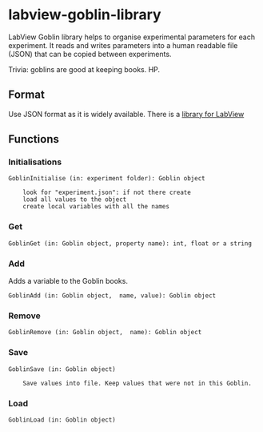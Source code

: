 labview-goblin-library
=========================

LabView Goblin library helps to organise experimental parameters for each experiment. It reads and writes parameters into a human readable file (JSON) that can be copied between experiments.

Trivia: goblins are good at keeping books. HP. 

## Format

Use JSON format as it is widely available. There is a [library for LabView](https://code.google.com/p/i3-labview/downloads/list)

## Functions

### Initialisations 

    GoblinInitialise (in: experiment folder): Goblin object
      	
      	look for "experiment.json": if not there create
      	load all values to the object
      	create local variables with all the names

### Get

    GoblinGet (in: Goblin object, property name): int, float or a string

### Add

Adds a variable to the Goblin books. 

    GoblinAdd (in: Goblin object,  name, value): Goblin object

### Remove 

    GoblinRemove (in: Goblin object,  name): Goblin object

### Save

    GoblinSave (in: Goblin object)

    	Save values into file. Keep values that were not in this Goblin.

### Load

    GoblinLoad (in: Goblin object)
